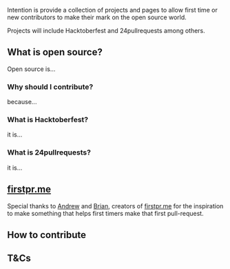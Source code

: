 Intention is provide a collection of projects and pages to allow first time or new contributors to make their mark on the open source world.

Projects will include Hacktoberfest and 24pullrequests among others.

## What is open source?

Open source is...

### Why should I contribute?

because...

### What is Hacktoberfest?

it is...

### What is 24pullrequests?

it is...

## [firstpr.me](firstpr.me)

Special thanks to <a href='https://twitter.com/teabass'>Andrew</a> and <a href='https://twitter.com/itsbriannelson'>Brian</a>, creators of [firstpr.me](firstpr.me) for the inspiration to make something that helps first timers make that first pull-request.

## How to contribute

## T&Cs
